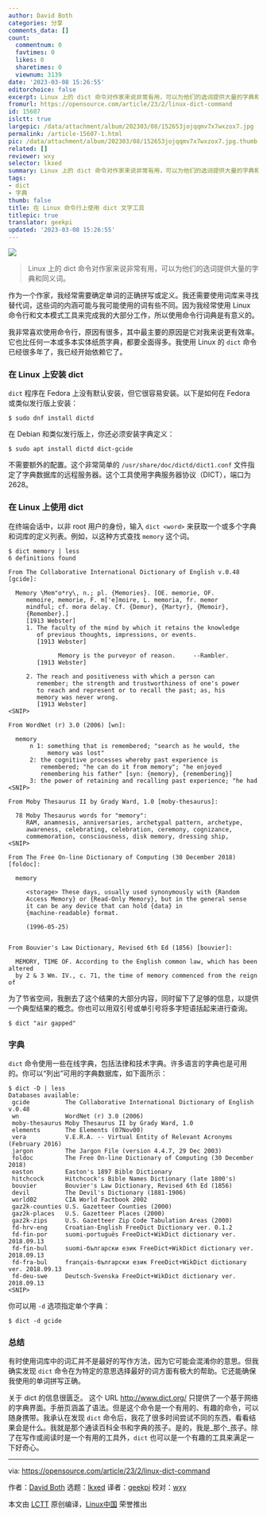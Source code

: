 ```yaml
---
author: David Both
categories: 分享
comments_data: []
count:
  commentnum: 0
  favtimes: 0
  likes: 0
  sharetimes: 0
  viewnum: 3139
date: '2023-03-08 15:26:55'
editorchoice: false
excerpt: Linux 上的 dict 命令对作家来说非常有用，可以为他们的选词提供大量的字典和同义词。
fromurl: https://opensource.com/article/23/2/linux-dict-command
id: 15607
islctt: true
largepic: /data/attachment/album/202303/08/152653jojqqmv7x7wxzox7.jpg
permalink: /article-15607-1.html
pic: /data/attachment/album/202303/08/152653jojqqmv7x7wxzox7.jpg.thumb.jpg
related: []
reviewer: wxy
selector: lkxed
summary: Linux 上的 dict 命令对作家来说非常有用，可以为他们的选词提供大量的字典和同义词。
tags:
- dict
- 字典
thumb: false
title: 在 Linux 命令行上使用 dict 文字工具
titlepic: true
translator: geekpi
updated: '2023-03-08 15:26:55'
---
```


![](/data/attachment/album/202303/08/152653jojqqmv7x7wxzox7.jpg)



> 
> Linux 上的 dict 命令对作家来说非常有用，可以为他们的选词提供大量的字典和同义词。
> 
> 
> 


作为一个作家，我经常需要确定单词的正确拼写或定义。我还需要使用词库来寻找替代词，这些词的内涵可能与我可能使用的词有些不同。因为我经常使用 Linux 命令行和文本模式工具来完成我的大部分工作，所以使用命令行词典是有意义的。


我非常喜欢使用命令行，原因有很多，其中最主要的原因是它对我来说更有效率。它也比任何一本或多本实体纸质字典，都要全面得多。我使用 Linux 的 `dict` 命令已经很多年了，我已经开始依赖它了。


### 在 Linux 上安装 dict


`dict` 程序在 Fedora 上没有默认安装，但它很容易安装。以下是如何在 Fedora 或类似发行版上安装：



```
$ sudo dnf install dictd

```

在 Debian 和类似发行版上，你还必须安装字典定义：



```
$ sudo apt install dictd dict-gcide

```

不需要额外的配置。这个非常简单的 `/usr/share/doc/dictd/dict1.conf` 文件指定了字典数据库的远程服务器。这个工具使用字典服务器协议（DICT），端口为 2628。


### 在 Linux 上使用 dict


在终端会话中，以非 root 用户的身份，输入 `dict <word>` 来获取一个或多个字典和词库的定义列表。例如，以这种方式查找 `memory` 这个词。



```
$ dict memory | less
6 definitions found

From The Collaborative International Dictionary of English v.0.48 [gcide]:

  Memory \Mem"o*ry\, n.; pl. {Memories}. [OE. memorie, OF.
     memoire, memorie, F. m['e]moire, L. memoria, fr. memor
     mindful; cf. mora delay. Cf. {Demur}, {Martyr}, {Memoir},
     {Remember}.]
     [1913 Webster]
     1. The faculty of the mind by which it retains the knowledge
        of previous thoughts, impressions, or events.
        [1913 Webster]

              Memory is the purveyor of reason.     --Rambler.
        [1913 Webster]

     2. The reach and positiveness with which a person can
        remember; the strength and trustworthiness of one's power
        to reach and represent or to recall the past; as, his
        memory was never wrong.
        [1913 Webster]
<SNIP>

From WordNet (r) 3.0 (2006) [wn]:

  memory
      n 1: something that is remembered; "search as he would, the
           memory was lost"
      2: the cognitive processes whereby past experience is
         remembered; "he can do it from memory"; "he enjoyed
         remembering his father" [syn: {memory}, {remembering}]
      3: the power of retaining and recalling past experience; "he had
<SNIP>

From Moby Thesaurus II by Grady Ward, 1.0 [moby-thesaurus]:

  78 Moby Thesaurus words for "memory":
     RAM, anamnesis, anniversaries, archetypal pattern, archetype,
     awareness, celebrating, celebration, ceremony, cognizance,
     commemoration, consciousness, disk memory, dressing ship,
<SNIP>

From The Free On-line Dictionary of Computing (30 December 2018) [foldoc]:

  memory

     <storage> These days, usually used synonymously with {Random
     Access Memory} or {Read-Only Memory}, but in the general sense
     it can be any device that can hold {data} in
     {machine-readable} format.

     (1996-05-25)


From Bouvier's Law Dictionary, Revised 6th Ed (1856) [bouvier]:

  MEMORY, TIME OF. According to the English common law, which has been altered
  by 2 & 3 Wm. IV., c. 71, the time of memory commenced from the reign of

```

为了节省空间，我删去了这个结果的大部分内容，同时留下了足够的信息，以提供一个典型结果的概念。你也可以用双引号或单引号将多字短语括起来进行查询。



```
$ dict "air gapped"

```

### 字典


`dict` 命令使用一些在线字典，包括法律和技术字典。许多语言的字典也是可用的。你可以“列出”可用的字典数据库，如下面所示：



```
$ dict -D | less
Databases available:
 gcide          The Collaborative International Dictionary of English v.0.48
 wn             WordNet (r) 3.0 (2006)
 moby-thesaurus Moby Thesaurus II by Grady Ward, 1.0
 elements       The Elements (07Nov00)
 vera           V.E.R.A. -- Virtual Entity of Relevant Acronyms (February 2016)
 jargon         The Jargon File (version 4.4.7, 29 Dec 2003)
 foldoc         The Free On-line Dictionary of Computing (30 December 2018)
 easton         Easton's 1897 Bible Dictionary
 hitchcock      Hitchcock's Bible Names Dictionary (late 1800's)
 bouvier        Bouvier's Law Dictionary, Revised 6th Ed (1856)
 devil          The Devil's Dictionary (1881-1906)
 world02        CIA World Factbook 2002
 gaz2k-counties U.S. Gazetteer Counties (2000)
 gaz2k-places   U.S. Gazetteer Places (2000)
 gaz2k-zips     U.S. Gazetteer Zip Code Tabulation Areas (2000)
 fd-hrv-eng     Croatian-English FreeDict Dictionary ver. 0.1.2
 fd-fin-por     suomi-português FreeDict+WikDict dictionary ver. 2018.09.13
 fd-fin-bul     suomi-български език FreeDict+WikDict dictionary ver. 2018.09.13
 fd-fra-bul     français-български език FreeDict+WikDict dictionary ver. 2018.09.13
 fd-deu-swe     Deutsch-Svenska FreeDict+WikDict dictionary ver. 2018.09.13
<SNIP>

```

你可以用 `-d` 选项指定单个字典：



```
$ dict -d gcide

```

### 总结


有时使用词库中的词汇并不是最好的写作方法，因为它可能会混淆你的意思。但我确实发现 `dict` 命令在为特定的意思选择最好的词方面有极大的帮助。它还能确保我使用的单词拼写正确。


关于 dict 的信息很匮乏。 这个 URL <http://www.dict.org/> 只提供了一个基于网络的字典界面。手册页涵盖了语法。但是这个命令是一个有用的、有趣的命令，可以随身携带。我承认在发现 `dict` 命令后，我花了很多时间尝试不同的东西，看看结果会是什么。我就是那个通读百科全书和字典的孩子。是的，我是\_那个\_孩子。除了在写作或阅读时是一个有用的工具外，`dict` 也可以是一个有趣的工具来满足一下好奇心。




---


via: <https://opensource.com/article/23/2/linux-dict-command>


作者：[David Both](https://opensource.com/users/dboth) 选题：[lkxed](https://github.com/lkxed) 译者：[geekpi](https://github.com/geekpi) 校对：[wxy](https://github.com/wxy)


本文由 [LCTT](https://github.com/LCTT/TranslateProject) 原创编译，[Linux中国](https://linux.cn/) 荣誉推出